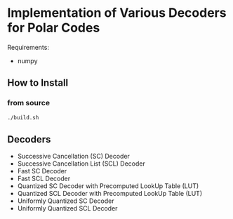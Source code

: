 # Implementation of Various Decoders for Polar Codes

Requirements:
- numpy

## How to Install

### from source
```bash
./build.sh
```

## Decoders
* Successive Cancellation (SC) Decoder
* Successive Cancellation List (SCL) Decoder
* Fast SC Decoder 
* Fast SCL Decoder
* Quantized SC Decoder with Precomputed LookUp Table (LUT)
* Quantized SCL Decoder with Precomputed LookUp Table (LUT)
* Uniformly Quantized SC Decoder
* Uniformly Quantized SCL Decoder
